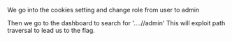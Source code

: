 

We go into the cookies setting and change role from user to admin

Then we go to the dashboard to search for '....//admin' This will
exploit path traversal to lead us to the flag.

